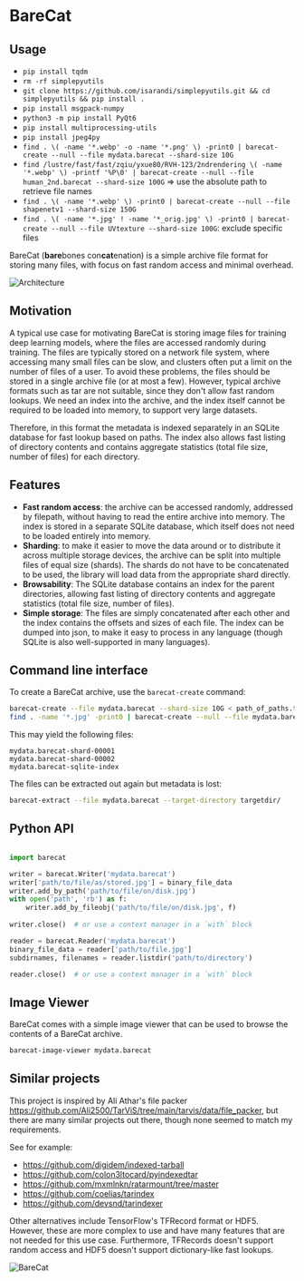 # BareCat

## Usage
- `pip install tqdm`
- `rm -rf simplepyutils`
- `git clone https://github.com/isarandi/simplepyutils.git && cd simplepyutils && pip install .`
- `pip install msgpack-numpy`
- `python3 -m pip install PyQt6`
- `pip install multiprocessing-utils`
- `pip install jpeg4py`
- `find . \( -name '*.webp' -o -name '*.png' \) -print0 | barecat-create --null --file mydata.barecat --shard-size 10G`
- `find /lustre/fast/fast/zqiu/yxue80/RVH-123/2ndrendering \( -name '*.webp' \) -printf '%P\0' | barecat-create --null --file human_2nd.barecat --shard-size 100G` => use the absolute path to retrieve file names
- `find . \( -name '*.webp' \) -print0 | barecat-create --null --file shapenetv1 --shard-size 150G`
- `find . \( -name '*.jpg' ! -name '*_orig.jpg' \) -print0 | barecat-create --null --file UVtexture --shard-size 100G`: exclude specific files

BareCat (**bare**bones con**cat**enation) is a simple archive file format for storing many files,
with focus on fast random access and minimal overhead.

![Architecture](figure.png)

## Motivation

A typical use case for motivating BareCat is storing image files for training deep learning models, where the
files are accessed randomly during training. The files are typically stored on a network file
system, where accessing many small files can be slow, and clusters often put a limit on the number
of files of a user. To avoid these problems, the files should be stored in a single archive file (or at most a few).
However, typical archive formats such as tar are not suitable, since they don't allow fast random
lookups. We need an index into the archive, and the index itself cannot be required to be loaded
into memory, to support very large datasets.

Therefore, in this format the metadata is indexed separately in an SQLite database for fast lookup based on paths. The index
also allows fast listing of directory contents and contains aggregate statistics (total file size,
number of files) for each directory.

## Features

- **Fast random access**: the archive can be accessed randomly, addressed by filepath,
  without having to read the entire archive into memory. The index is stored in a separate SQLite
  database, which itself does not need to be loaded entirely into memory.
- **Sharding**: to make it easier to move the data around or to distribute it across multiple
  storage devices, the archive can be split into multiple files of equal size (shards). The shards
  do not have to be concatenated to be used, the library will load data from the appropriate shard
  directly.
- **Browsability**: The SQLite database contains an index for the parent directories, allowing
  fast listing of directory contents and aggregate statistics (total file size, number of files).
- **Simple storage**: The files are simply concatenated after each other and the index contains
  the offsets and sizes of each file. The index can be dumped into json, to make it easy to
  process in any language (though SQLite is also well-supported in many languages).

## Command line interface

To create a BareCat archive, use the `barecat-create` command:

```bash
barecat-create --file mydata.barecat --shard-size 10G < path_of_paths.txt 
find . -name '*.jpg' -print0 | barecat-create --null --file mydata.barecat --shard-size 10G
```

This may yield the following files:

```
mydata.barecat-shard-00001
mydata.barecat-shard-00002
mydata.barecat-sqlite-index
```

The files can be extracted out again but metadata is lost:

```bash
barecat-extract --file mydata.barecat --target-directory targetdir/
```

## Python API

```python

import barecat

writer = barecat.Writer('mydata.barecat')
writer['path/to/file/as/stored.jpg'] = binary_file_data
writer.add_by_path('path/to/file/on/disk.jpg')
with open('path', 'rb') as f:
    writer.add_by_fileobj('path/to/file/on/disk.jpg', f)
    
writer.close()  # or use a context manager in a `with` block

reader = barecat.Reader('mydata.barecat')
binary_file_data = reader['path/to/file.jpg']
subdirnames, filenames = reader.listdir('path/to/directory')

reader.close()  # or use a context manager in a `with` block

```

## Image Viewer

BareCat comes with a simple image viewer that can be used to browse the contents of a BareCat
archive.

```bash
barecat-image-viewer mydata.barecat
```

## Similar projects

This project is inspired by Ali Athar's file
packer https://github.com/Ali2500/TarViS/tree/main/tarvis/data/file_packer,
but there are many similar projects out there, though none seemed to match my requirements.

See for example:
- https://github.com/digidem/indexed-tarball
- https://github.com/colon3ltocard/pyindexedtar
- https://github.com/mxmlnkn/ratarmount/tree/master
- https://github.com/coelias/tarindex
- https://github.com/devsnd/tarindexer

Other alternatives include TensorFlow's TFRecord format or HDF5. However, these are more complex to use
and have many features that are not needed for this use case. Furthermore, TFRecords doesn't support random access
and HDF5 doesn't support dictionary-like fast lookups.


![BareCat](barecat.jpg)


 
